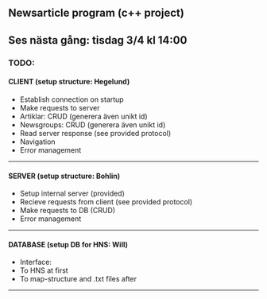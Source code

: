 ## Newsarticle program (c++ project)

Ses nästa gång: tisdag 3/4 kl 14:00
------------------------------------

### TODO:
#### CLIENT (setup structure: Hegelund)

* Establish connection on startup
* Make requests to server
* Artiklar: CRUD (generera även unikt id)
* Newsgroups: CRUD (generera även unikt id)
* Read server response (see provided protocol)
* Navigation
* Error management
------------------------------------
#### SERVER (setup structure: Bohlin)

* Setup internal server (provided)
* Recieve requests from client (see provided protocol)
* Make requests to DB (CRUD)
* Error management
------------------------------------
#### DATABASE (setup DB for HNS: Will)

* Interface:
* To HNS at first
* To map-structure and .txt files after
------------------------------------
